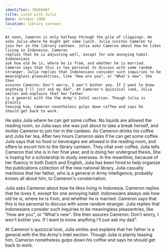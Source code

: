 ```yaml
---
identifier: 70db8d8f
title: Lunch with Julia
date: October 1988 
location: library canteen
---
```


``` synopsis
At noon, Cameron is only halfway through the pile of clippings. He asks Julia where he might get some lunch. Julia invites Cameron to join her in the library canteen. Julia asks Cameron about how he likes living in Indonesia. Cameron
replies that he is adjusting well, except for one annoying habit. Indonesians
ask how old he is, where he is from, and whether he is married.
Cameron says that this is too personal to discuss with some random
stranger. Julia replies that Indonesians consider such inquiries to be
meaningless pleasantries, like "How are you", or "What's new". She then
assures Cameron: Don't worry, I won't bother you. If I want to know
anything I'll just ask my dad". At Cameron's quizzical look, Julia smiles and explains that her father
is a general with the the Army's Intel section. Though Julia is plainly
teasing him, Cameron nonetheless gulps down coffee and says he
should get back to work.
```

He asks Julia where he can get some coffee. No liquids are allowed the
reading room, so Julia says she was just about to take a break herself,
and invites Cameron to join her in the canteen. As Cameron drinks his
coffee and Julia her tea, After two hours Cameron asks if he can get
some coffee. Julia says that no food or beverages are allowed in the
reading room, and offers to escort him to the library canteen. They chat
over coffee, Julia tells Cameron that she is in her final year, and is
doing her undergrad thesis, She is hoping for a scholarship to study
overseas. In the meantime, because of her fluency in both Dutch and
English, Julia has been hired to help organize the publications
collection of the new national library. Julia casually mentions that her
father, who is a general in Army Intelligence, probably knows all about
him, to Cameron's consternation.

Julia asks Cameron about how he likes living in Indonesia. Cameron
replies that he loves it, except for one annoying habit. Indonesians
always ask how old he is, where he is from, and whether he is married.
Cameron says that this is too personal to discuss with some random
stranger. Julia replies that Indonesians consider such inquiries to be
meaningless pleasantries, like "How are you", or "What's new". She then
assures Cameron: Don't worry, I won't bother you. If I want to know
anything I'll just ask my dad\".

At Cameron's quizzical look, Julia smiles and explains that her father
is a general with the the Army's Intel section. Though Julia is plainly
teasing him, Cameron nonetheless gulps down his coffee and says he
should get back to work.